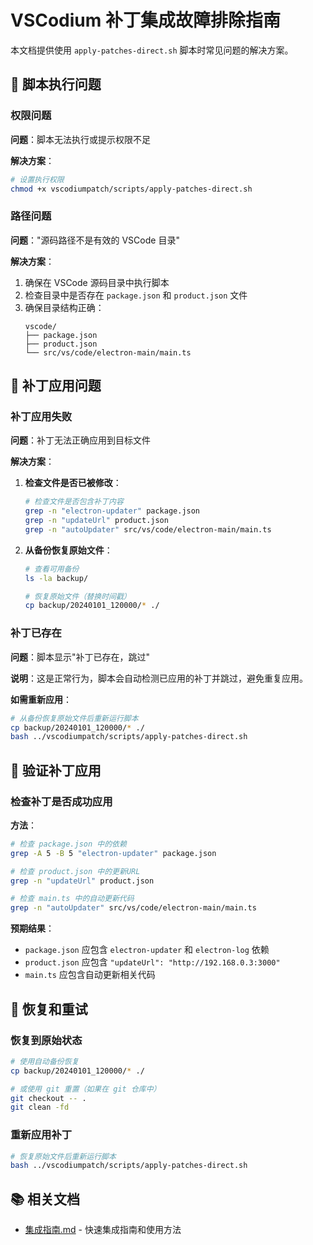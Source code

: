 # VSCodium 补丁集成故障排除指南

本文档提供使用 `apply-patches-direct.sh` 脚本时常见问题的解决方案。

## 🔧 脚本执行问题

### 权限问题

**问题**：脚本无法执行或提示权限不足

**解决方案**：
```bash
# 设置执行权限
chmod +x vscodiumpatch/scripts/apply-patches-direct.sh
```

### 路径问题

**问题**："源码路径不是有效的 VSCode 目录"

**解决方案**：
1. 确保在 VSCode 源码目录中执行脚本
2. 检查目录中是否存在 `package.json` 和 `product.json` 文件
3. 确保目录结构正确：
   ```
   vscode/
   ├── package.json
   ├── product.json
   └── src/vs/code/electron-main/main.ts
   ```

## 🔧 补丁应用问题

### 补丁应用失败

**问题**：补丁无法正确应用到目标文件

**解决方案**：
1. **检查文件是否已被修改**：
   ```bash
   # 检查文件是否包含补丁内容
   grep -n "electron-updater" package.json
   grep -n "updateUrl" product.json
   grep -n "autoUpdater" src/vs/code/electron-main/main.ts
   ```

2. **从备份恢复原始文件**：
   ```bash
   # 查看可用备份
   ls -la backup/
   
   # 恢复原始文件（替换时间戳）
   cp backup/20240101_120000/* ./
   ```

### 补丁已存在

**问题**：脚本显示"补丁已存在，跳过"

**说明**：这是正常行为，脚本会自动检测已应用的补丁并跳过，避免重复应用。

**如需重新应用**：
```bash
# 从备份恢复原始文件后重新运行脚本
cp backup/20240101_120000/* ./
bash ../vscodiumpatch/scripts/apply-patches-direct.sh
```

## 🔧 验证补丁应用

### 检查补丁是否成功应用

**方法**：
```bash
# 检查 package.json 中的依赖
grep -A 5 -B 5 "electron-updater" package.json

# 检查 product.json 中的更新URL
grep -n "updateUrl" product.json

# 检查 main.ts 中的自动更新代码
grep -n "autoUpdater" src/vs/code/electron-main/main.ts
```

**预期结果**：
- `package.json` 应包含 `electron-updater` 和 `electron-log` 依赖
- `product.json` 应包含 `"updateUrl": "http://192.168.0.3:3000"`
- `main.ts` 应包含自动更新相关代码

## 🔄 恢复和重试

### 恢复到原始状态

```bash
# 使用自动备份恢复
cp backup/20240101_120000/* ./

# 或使用 git 重置（如果在 git 仓库中）
git checkout -- .
git clean -fd
```

### 重新应用补丁

```bash
# 恢复原始文件后重新运行脚本
bash ../vscodiumpatch/scripts/apply-patches-direct.sh
```

## 📚 相关文档

- [集成指南.md](./集成指南.md) - 快速集成指南和使用方法